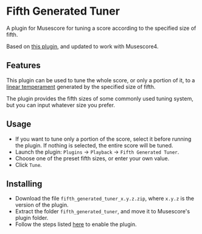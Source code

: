 # Fifth Generated Tuner
A plugin for Musescore for tuning a score according to the specified size of fifth.

Based on [this plugin](https://musescore.org/en/project/fifths-based-tuning), and updated to work with Musescore4.

## Features
This plugin can be used to tune the whole score, or only a portion of it, to a [linear temperament](https://en.xen.wiki/w/Tour_of_regular_temperaments#Rank-2_temperaments) generated by the specified size of fifth.

The plugin provides the fifth sizes of some commonly used tuning system, but you can input whatever size you prefer.

## Usage
- If you want to tune only a portion of the score, select it before running the plugin. If nothing is selected, the entire score will be tuned.
- Launch the plugin: `Plugins` → `Playback` → `Fifth Generated Tuner`.
- Choose one of the preset fifth sizes, or enter your own value.
- Click `Tune`.

## Installing
- Download the file `fifth_generated_tuner_x.y.z.zip`, where <code>x.y.z</code> is the version of the plugin.
- Extract the folder `fifth_generated_tuner`, and move it to Musescore's plugin folder.
- Follow the steps listed [here](https://musescore.org/en/handbook/4/plugins#enable-disable) to enable the plugin.
